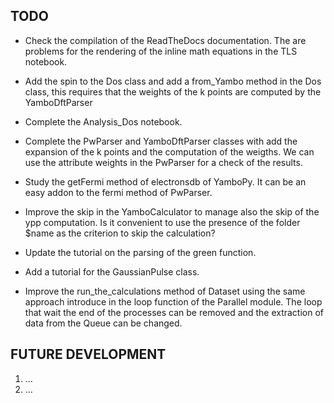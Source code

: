 
## TODO

- Check the compilation of the ReadTheDocs documentation. The are problems for the rendering of the inline math equations
  in the TLS notebook.

- Add the spin to the Dos class and add a from_Yambo method in the Dos class, this requires that the weights of the
  k points are computed by the YamboDftParser

- Complete the Analysis_Dos notebook.

- Complete the PwParser and YamboDftParser classes with add the expansion of the k points and the computation of the weigths.
  We can use the attribute weights in the PwParser for a check of the results.

- Study the getFermi method of electronsdb of YamboPy. It can be an easy addon to the fermi method of PwParser.

- Improve the skip in the YamboCalculator to manage also the skip of the ypp computation. Is it convenient to use the
  presence of the folder $name as the criterion to skip the calculation?

- Update the tutorial on the parsing of the green function.

- Add a tutorial for the GaussianPulse class.

- Improve the run_the_calculations method of Dataset using the same approach introduce in the loop function of the Parallel
  module. The loop that wait the end of the processes can be removed and the extraction of data from the Queue
  can be changed.


## FUTURE DEVELOPMENT

  1. ...
  2. ...

